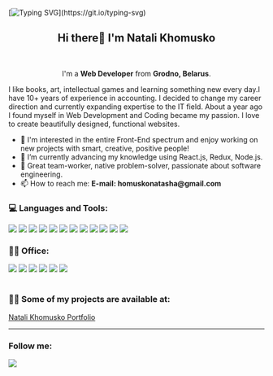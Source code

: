 [![Typing SVG](https://readme-typing-svg.herokuapp.com?font=Courier+new&color=%23808080&size=40&width=800&duration=6969&lines=Welcome+to+my+profile!)](https://git.io/typing-svg)

<h2 align="center"> Hi there👋 I'm Natali Khomusko </h2>


<br>

<p align="center"> I'm a <strong>Web Developer</strong> from <strong>Grodno, Belarus</strong>.

I like books, art, intellectual games and learning something new every day.I have 10+ years of experience in accounting. I decided to change my career direction and currently expanding expertise to the IT field. About a year ago I found myself in Web Development and Coding became my passion. I love to create beautifully designed, functional websites.</p>

<ul>
  <li>👀 I'm interested in the entire Front-End spectrum and enjoy working on new projects with smart, creative, positive people!</li>
  <li>🌱 I’m currently advancing my knowledge using React.js, Redux, Node.js.</li>
  <li>💞️ Great team-worker, native problem-solver, passionate about software engineering.</li>
  <li>📫 How to reach me: <strong>E-mail: homuskonatasha@gmail.com</strong></li>
</ul>


### 💻 Languages and Tools:
<!-- ### 💻 Tech Stack: -->

<div>
  <img src="https://img.shields.io/badge/HTML5-808080?style=for-the-badge&logo=HTML5">
  <img src="https://img.shields.io/badge/CSS-0000FF?style=for-the-badge&logo=css3">
  <img src="https://img.shields.io/badge/JavaScript-323330?style=for-the-badge&logo=javascript&logoColor=F7DF1E">
  <img src="https://img.shields.io/badge/Bootstrap-563D7C?style=for-the-badge&logo=bootstrap&logoColor=white">
  <img src="https://img.shields.io/badge/React-20232A?style=for-the-badge&logo=react&logoColor=61DAFB">
  <img src="https://img.shields.io/badge/Redux-593D88?style=for-the-badge&logo=redux&logoColor=white">
  <img src="https://img.shields.io/badge/Node.js-339933?style=for-the-badge&logo=nodedotjs&logoColor=white">
  <img src="https://img.shields.io/badge/GSAP-00FFFF?style=for-the-badge&logo=gsap">
  <img src="https://img.shields.io/badge/Glitch-FF4500?style=for-the-badge&logo=glitch&logoColor=white">
  <img src="https://img.shields.io/badge/Netlify-00C7B7?style=for-the-badge&logo=netlify&logoColor=white">
  <img src="https://img.shields.io/badge/Figma-F24E1E?style=for-the-badge&logo=figma&logoColor=white">
  <img src="https://img.shields.io/badge/GIT-E44C30?style=for-the-badge&logo=git&logoColor=white">
</div>

### 👨‍💻 Office:

<div>
  <img src="https://img.shields.io/badge/Microsoft_Office-D83B01?style=for-the-badge&logo=microsoft-office&logoColor=white"/>
  <img src="https://img.shields.io/badge/Google%20Sheets-34A853?style=for-the-badge&logo=google-sheets&logoColor=white"/>
  <img src="https://img.shields.io/badge/Microsoft_Access-A4373A?style=for-the-badge&logo=microsoft-access&logoColor=white"/>
  <img src="https://img.shields.io/badge/Microsoft_Excel-217346?style=for-the-badge&logo=microsoft-excel&logoColor=white"/>
  <img src="https://img.shields.io/badge/Microsoft_PowerPoint-B7472A?style=for-the-badge&logo=microsoft-powerpoint&logoColor=white"/>
  <img src="https://img.shields.io/badge/Microsoft_Word-2B579A?style=for-the-badge&logo=microsoft-word&logoColor=white"/>
 </div>

<br>

### 👨‍💻 Some of my projects are available at:
[Natali Khomusko Portfolio](homusko007.github.io/aboutMe/)

---

### Follow me:

<a href="https://www.linkedin.com/in/natallia-khamuska-418755236/" target="blank"><img src="https://img.shields.io/badge/LinkedIn-0077B5?style=for-the-badge&logo=linkedin&logoColor=white"/></a>